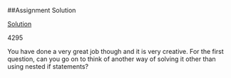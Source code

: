 ##Assignment Solution

[Solution](https://repl.it/@Drogondev/GoldenAliceblueProjections)

4295

You have done a very great job though and it is very creative. For the first question, can you go on to think of another way of solving it other than using nested if statements?
